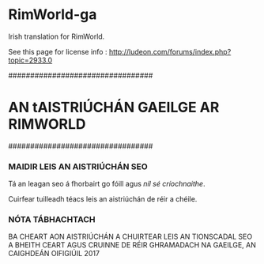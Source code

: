 # RimWorld-ga
Irish translation for RimWorld.

See this page for license info : http://ludeon.com/forums/index.php?topic=2933.0


#################################
# AN tAISTRIÚCHÁN GAEILGE AR RIMWORLD #
#################################

### MAIDIR LEIS AN AISTRIÚCHÁN SEO ###
Tá an leagan seo á fhorbairt go fóill agus *níl sé críochnaithe*.

Cuirfear tuilleadh téacs leis an aistriúchán de réir a chéile.

### NÓTA TÁBHACHTACH ###
BA CHEART AON AISTRIÚCHÁN A CHUIRTEAR LEIS AN TIONSCADAL SEO A BHEITH CEART AGUS CRUINNE DE RÉIR GHRAMADACH NA GAEILGE, AN CAIGHDEÁN OIFIGIÚIL 2017
